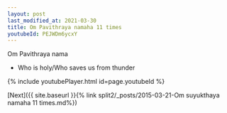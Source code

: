 ```yaml
---
layout: post
last_modified_at: 2021-03-30
title: Om Pavithraya namaha 11 times
youtubeId: PEJWDm6ycxY
---
```

 
 
Om Pavithraya nama 
 
 -  Who is holy/Who saves us from thunder 
 
  
 
  
 
 
 
 
 
 


{% include youtubePlayer.html id=page.youtubeId %}
 
[Next]({{ site.baseurl }}{% link  split2/_posts/2015-03-21-Om suyukthaya namaha 11 times.md%})
 
